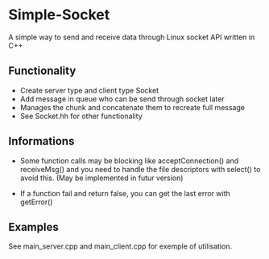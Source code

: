 Simple-Socket
=============

A simple way to send and receive data through Linux socket API written in C++


Functionality
-------------
 * Create server type and client type Socket
 * Add message in queue who can be send through socket later
 * Manages the chunk and concatenate them to recreate full message
 * See Socket.hh for other functionality 

Informations
------------

 * Some function calls may be blocking like acceptConnection() and receiveMsg() and you need to handle the file descriptors    with select() to avoid this. (May be implemented in futur version)

 * If a function fail and return false, you can get the last error with getError()

Examples
--------
See main_server.cpp and main_client.cpp for exemple of utilisation.

